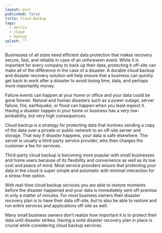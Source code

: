 ```yaml
---
layout: post
published: false
title: Cloud Backup
tags: 
  - metiix
  - cloud
  - backup
splash: ""
---
```



Businesses of all sizes need efficient data protection that makes recovery secure, fast, and reliable in case of an unforeseen event.  While it is important for every company to back up their data, protecting it off-site can make all of the difference in the case of a disaster.  A durable cloud backup and disaster recovery solution will help ensure that a business can quickly get back to work after a disaster to avoid losing time, data, and perhaps more importantly money.

Failure events can happen at your home or office and your data could be gone forever.  Natural and human disasters such as a power outage, server failure, fire, earthquake, or flood can happen when you least expect it.  Having a disaster happen in your home or business has a very low-probability, but very high consequences.

Cloud backup is a strategy for protecting data that involves sending a copy of the data over a private or public network to an off-site server and storage. That way if disaster happens, your data is safe elsewhere. The server is usually a third-party service provider, who then charges the customer a fee for services. 

Third-party cloud backup is becoming more popular with small businesses and home users because of its flexibility and convenience as well as its low cost and peace of mind.  Most service providers ensure that protecting your data in the cloud is super simple and automatic with minimal interaction for a stress-free option.  

With real-time cloud backup services you are able to restore moments before the disaster happened and your data is immediately sent off-premise in only a matter of minutes. For most business owners their disaster recovery plan is to have their data off-site, but to also be able to restore and run entire services and applications off-site as well.

Many small business owners don’t realize how important it is to protect their data until disaster strikes.  Having a solid disaster recovery plan in place is crucial while considering cloud backup services.  
